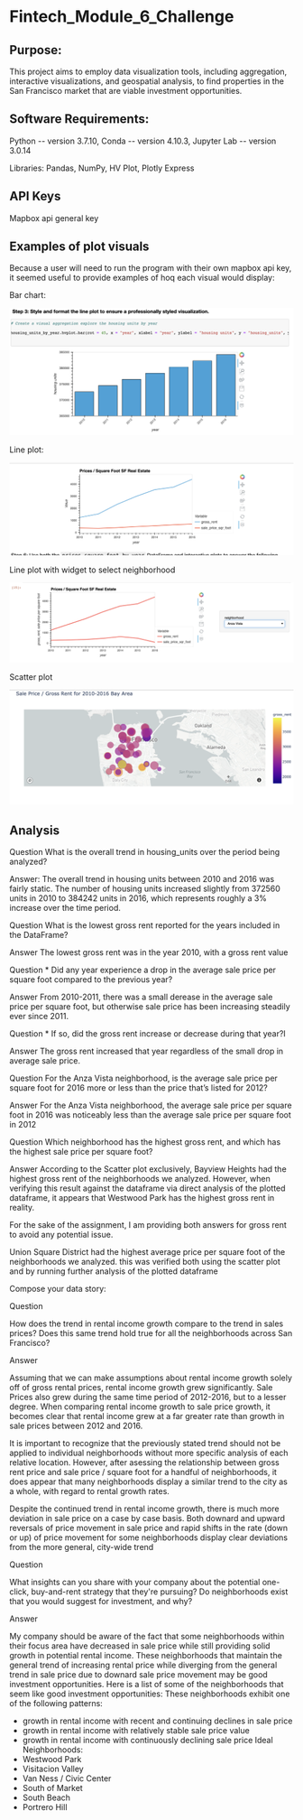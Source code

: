 # Fintech_Module_6_Challenge


## Purpose: 

This project aims to employ data visualization tools, including aggregation, interactive visualizations, and geospatial analysis, to find properties in the San Francisco market that are viable investment opportunities.

## Software Requirements:
Python -- version 3.7.10, Conda -- version 4.10.3, Jupyter Lab -- version 3.0.14

Libraries: Pandas, NumPy, HV Plot, Plotly Express

## API Keys

Mapbox api general key


## Examples of plot visuals 

Because a user will need to run the program with their own mapbox api key, it seemed useful to provide examples of hoq each visual would display:

Bar chart:

![alt text](https://github.com/rhurst11/Fintech_Module_6_Challenge/blob/main/Images_For_Readme/barplot_example.png)

Line plot:

![alt text](https://github.com/rhurst11/Fintech_Module_6_Challenge/blob/main/Images_For_Readme/Line_No_Widget.png)

Line plot with widget to select neighborhood

![alt text](https://github.com/rhurst11/Fintech_Module_6_Challenge/blob/main/Images_For_Readme/Line_With_Widget.png)

Scatter plot

![alt text](https://github.com/rhurst11/Fintech_Module_6_Challenge/blob/main/Images_For_Readme/Scatter_Fixed.png)


## Analysis

Question What is the overall trend in housing_units over the period being analyzed?

Answer: The overall trend in housing units between 2010 and 2016 was fairly static. The number of housing units increased slightly from 372560 units in 2010 to 384242 units in 2016, which represents roughly a 3% increase over the time period.


Question What is the lowest gross rent reported for the years included in the DataFrame?

Answer The lowest gross rent was in the year 2010, with a gross rent value

Question * Did any year experience a drop in the average sale price per square foot compared to the previous year?

Answer From 2010-2011, there was a small derease in the average sale price per square foot, but otherwise sale price has been increasing steadily ever since 2011.

Question * If so, did the gross rent increase or decrease during that year?I

Answer The gross rent increased that year regardless of the small drop in average sale price.

Question For the Anza Vista neighborhood, is the average sale price per square foot for 2016 more or less than the price that’s listed for 2012?

Answer For the Anza Vista neighborhood, the average sale price per square foot in 2016 was noticeably less than the average sale price per square foot in 2012


Question Which neighborhood has the highest gross rent, and which has the highest sale price per square foot?

Answer
According to the Scatter plot exclusively, Bayview Heights had the highest gross rent of the neighborhoods we analyzed. However, when verifying this result against the dataframe via direct analysis of the plotted dataframe, it appears that Westwood Park has the highest gross rent in reality.

For the sake of the assignment, I am providing both answers for gross rent to avoid any potential issue.

Union Square District had the highest average price per square foot of the neighborhoods we analyzed. this was verified both using the scatter plot and by running further analysis of the plotted dataframe

Compose your data story:


Question 

How does the trend in rental income growth compare to the trend in sales prices? Does this same trend hold true for all the neighborhoods across San Francisco?

Answer

Assuming that we can make assumptions about rental income growth solely off of gross rental prices, rental income growth grew significantly. Sale Prices also grew during the same time period of 2012-2016, but to a lesser degree. When comparing rental income growth to sale price growth, it becomes clear that rental income grew at a far greater rate than growth in sale prices between 2012 and 2016.

It is important to recognize that the previously stated trend should not be applied to individual neighborhoods without more specific analysis of each relative location.
However, after asessing the relationship between gross rent price and sale price / square foot for a handful of neighborhoods, it does appear that many neighborhoods display a similar trend to the city as a whole, with regard to rental growth rates.

Despite the continued trend in rental income growth, there is much more deviation in sale price on a case by case basis. Both downard and upward reversals of price movement in sale price and rapid shifts in the rate (down or up) of price movement for some neighborhoods display clear deviations from the more general, city-wide trend


Question 

What insights can you share with your company about the potential one-click, buy-and-rent strategy that they're pursuing? Do neighborhoods exist that you would suggest for investment, and why?

Answer

My company should be aware of the fact that some neighborhoods within their focus area have decreased in sale price while still providing solid growth in potential rental income. These neighborhoods that maintain the general trend of increasing rental price while diverging from the general trend in sale price due to downard sale price movement may be good investment opportunities.
Here is a list of some of the neighborhoods that seem like good investment opportunities:
These neighborhoods exhibit one of the following patterns:
* growth in rental income with recent and continuing declines in sale price
* growth in rental income with relatively stable sale price value
* growth in rental income with continuously declining sale price
Ideal Neighborhoods:
* Westwood Park
* Visitacion Valley
* Van Ness / Civic Center
* South of Market
* South Beach
* Portrero Hill




